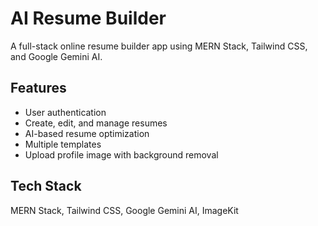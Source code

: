 # AI Resume Builder

A full-stack online resume builder app using MERN Stack, Tailwind CSS, and Google Gemini AI.

## Features
- User authentication
- Create, edit, and manage resumes
- AI-based resume optimization
- Multiple templates
- Upload profile image with background removal

## Tech Stack
MERN Stack, Tailwind CSS, Google Gemini AI, ImageKit


